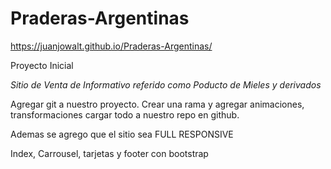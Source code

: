 # Praderas-Argentinas
https://juanjowalt.github.io/Praderas-Argentinas/

Proyecto Inicial

*Sitio de Venta de Informativo referido como Poducto de Mieles y derivados*

Agregar git a nuestro proyecto. Crear una rama y agregar animaciones, transformaciones cargar todo a nuestro repo en github.

Ademas se agrego que el sitio sea FULL RESPONSIVE

Index, Carrousel, tarjetas y footer con bootstrap



